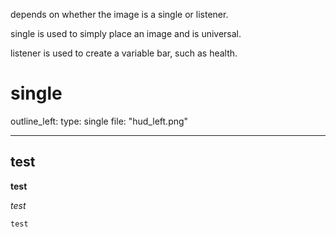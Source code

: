 depends on whether the image is a single or listener.

single is used to simply place an image and is universal.

listener is used to create a variable bar, such as health.


# single
outline_left:
  type: single
  file: "hud_left.png"
***



## test

**test**

_test_

`test`